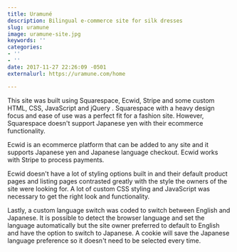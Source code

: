```yaml
---
title: Uramuné
description: Bilingual e-commerce site for silk dresses
slug: uramune
image: uramune-site.jpg
keywords: ''
categories:
- ''
- ''
date: 2017-11-27 22:26:09 -0501
externalurl: https://uramune.com/home

---
```

This site was built using Squarespace, Ecwid, Stripe and some custom HTML, CSS, JavaScript and jQuery . Squarespace with a heavy design focus and ease of use was a perfect fit for a fashion site. However, Squarespace doesn't support Japanese yen with their ecommerce functionality. 

Ecwid is an ecommerce platform that can be added to any site and it supports Japanese yen and Japanese language checkout. Ecwid works with Stripe to process payments.

Ecwid doesn't have a lot of styling options built in and their default product pages and listing pages contrasted greatly with the style the owners of the site were looking for. A lot of custom CSS styling and JavaScript was necessary to get the right look and functionality.

Lastly, a custom language switch was coded to switch between English and Japanese. It is possible to detect the browser language and set the language automatically but the site owner preferred to default to English and have the option to switch to Japanese. A cookie will save the Japanese language preference so it doesn't need to be selected every time.